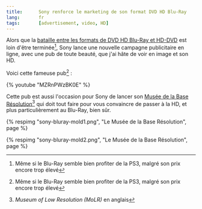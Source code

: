 ```yaml
---
title:      Sony renforce le marketing de son format DVD HD Blu-Ray
lang:       fr
tags:       [advertisement, video, HD]
---
```


Alors que la [bataille entre les formats de DVD HD Blu-Ray et HD-DVD](http://www.marketing-planet.com/articles/dvd-marketing-war-sonyaeurotms-blu-ray-against-toshibaaeurotms-hd-dvd-91.html) est loin d'être terminée[^1], Sony lance une nouvelle campagne publicitaire en ligne, avec une pub de toute beauté, que j'ai hâte de voir en image et son HD.

[^1]: Même si le Blu-Ray semble bien profiter de la PS3, malgré son prix encore trop élevé

Voici cette fameuse pub[^1] :

{% youtube "MZRnPWzBK0E" %}

Cette pub est aussi l'occasion pour Sony de lancer son [Musée de la Base Résolution](http://www.blu-ray.sony-europe.com/)[^2] qui doit tout faire pour vous convaincre de passer à la HD, et plus particulièrement au Blu-Ray, bien sûr.

{% respimg "sony-bluray-mold1.png", "Le Musée de la Base Résolution", page %}

{% respimg "sony-bluray-mold2.png", "Le Musée de la Base Résolution", page %}

[^1]: Désolé pour la faible qualité, la [version fournie par Sony](http://www.blu-ray.sony-europe.com/player/player.php?lang=fr) se lance automatiquement et le code HTML proposé est pourri…

[^2]: *Museum of Low Resolution (MoLR)* en anglais
